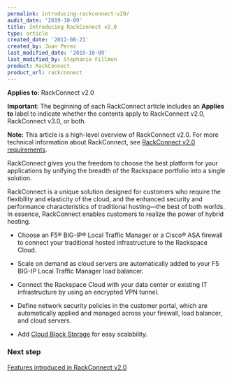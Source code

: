 ```yaml
---
permalink: introducing-rackconnect-v20/
audit_date: '2019-10-09'
title: Introducing RackConnect v2.0
type: article
created_date: '2012-08-21'
created_by: Juan Perez
last_modified_date: '2019-10-09'
last_modified_by: Stephanie Fillmon
product: RackConnect
product_url: rackconnect
---
```


**Applies to:** RackConnect v2.0

**Important**: The beginning of each RackConnect article includes an
**Applies to** label to indicate whether the contents apply to
RackConnect v2.0, RackConnect v3.0, or both.

**Note:** This article is a high-level overview of RackConnect v2.0. For
more technical information about RackConnect, see [RackConnect v2.0 requirements](/how-to/rackconnect-v20-requirements).

RackConnect gives you the freedom to choose the best platform for your
applications by unifying the breadth of the Rackspace portfolio into a
single solution.

RackConnect is a unique solution designed for customers who require the
flexibility and elasticity of the cloud, and the enhanced security and
performance characteristics of traditional hosting&mdash;the best of both
worlds. In essence, RackConnect enables customers to realize the power
of hybrid hosting.

-   Choose an F5&reg; BIG-IP&reg; Local Traffic Manager or a Cisco&reg; ASA firewall
    to connect your traditional hosted infrastructure to the
    Rackspace Cloud.

-   Scale on demand as cloud servers are automatically added to your F5
    BIG-IP Local Traffic Manager load balancer.

-   Connect the Rackspace Cloud with your data center or existing IT
    infrastructure by using an encrypted VPN tunnel.

-   Define network security policies in the customer portal, which are
    automatically applied and managed across your firewall, load
    balancer, and cloud servers.

-   Add [Cloud Block
    Storage](https://www.rackspace.com/cloud/block-storage/) for
    easy scalability.



### Next step

[Features introduced in RackConnect v2.0](/how-to/features-introduced-in-rackconnect-v20)
